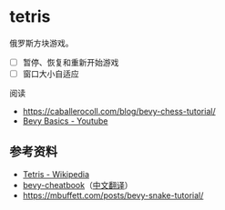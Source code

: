 # tetris
俄罗斯方块游戏。
- [ ] 暂停、恢复和重新开始游戏
- [ ] 窗口大小自适应

阅读
- https://caballerocoll.com/blog/bevy-chess-tutorial/
- [Bevy Basics - Youtube](https://www.youtube.com/playlist?list=PL6uRoaCCw7GN_lJxpKS3j-KXuThRiSXc6)

## 参考资料
- [Tetris - Wikipedia](https://en.wikipedia.org/wiki/Tetris)
- [bevy-cheatbook](https://github.com/bevy-cheatbook/bevy-cheatbook)（[中文翻译](https://yiviv.com/bevy-cheatbook/)）
- https://mbuffett.com/posts/bevy-snake-tutorial/